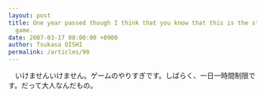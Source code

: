 ```yaml
---
layout: post
title: One year passed though I think that you know that this is the story in the
  game.
date: 2007-03-17 00:00:00 +0900
author: Tsukasa OISHI
permalink: /articles/90
---
```



　いけませんいけません。ゲームのやりすぎです。しばらく、一日一時間制限です。だって大人なんだもの。  

